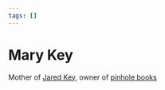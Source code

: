 ```yaml
---
tags: []
---
```

# Mary Key   
   
Mother of [Jared Key](/not_created.md), owner of [pinhole books](../Organizations/pinhole%20books.md)